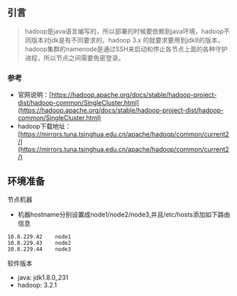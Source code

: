 ## 引言

> hadoop是java语言编写的，所以部署的时候要依赖到java环境，hadoop不同版本对jdk是有不同要求的，hadoop 3.x 的就要求要用到jdk8的版本。hadoop集群的namenode是通过SSH来启动和停止各节点上面的各种守护进程，所以节点之间需要免密登录。

### 参考

* 官网说明：[https://hadoop.apache.org/docs/stable/hadoop-project-dist/hadoop-common/SingleCluster.html](https://hadoop.apache.org/docs/stable/hadoop-project-dist/hadoop-common/SingleCluster.html)
* hadoop下载地址：[https://mirrors.tuna.tsinghua.edu.cn/apache/hadoop/common/current2/](https://mirrors.tuna.tsinghua.edu.cn/apache/hadoop/common/current2/)

## 环境准备

节点机器

* 机器hostname分别设置成node1/node2/node3,并且/etc/hosts添加如下路由信息

```
10.8.229.42    node1
10.8.229.43    node2
10.8.229.44    node3
```

软件版本

* java: jdk1.8.0\_231
* hadoop: 3.2.1



